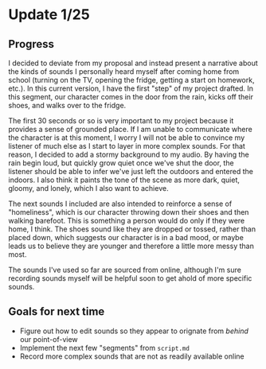 # Update 1/25

## Progress
I decided to deviate from my proposal and instead present a narrative about the kinds
of sounds I personally heard myself after coming home from school (turning on the TV,
opening the fridge, getting a start on homework, etc.). In this current version,
I have the first "step" of my project drafted. In this segment, our character comes
in the door from the rain, kicks off their shoes, and walks over to the fridge.

The first 30 seconds or so is very important to my project because it provides
a sense of grounded place. If I am unable to communicate where the character is at 
this moment, I worry I will not be able to convince my listener of much else as I start
to layer in more complex sounds. For that reason, I decided to add a stormy background
to my audio. By having the rain begin loud, but quickly grow quiet once we've shut the door,
the listener should be able to infer we've just left the outdoors and entered the indoors. I also
think it paints the tone of the scene as more dark, quiet, gloomy, and lonely, which I also
want to achieve.

The next sounds I included are also intended to reinforce a sense of "homeliness", which is our character
throwing down their shoes and then walking barefoot. This is something a person would do only if they were
home, I think. The shoes sound like they are dropped or tossed, rather than placed down, which suggests
our character is in a bad mood, or maybe leads us to believe they are younger and therefore a little more messy than most.

The sounds I've used so far are sourced from online, although I'm sure recording sounds
myself will be helpful soon to get ahold of more specific sounds.

## Goals for next time

- Figure out how to edit sounds so they appear to orignate from *behind* our point-of-view
- Implement the next few "segments" from `script.md`
- Record more complex sounds that are not as readily available online